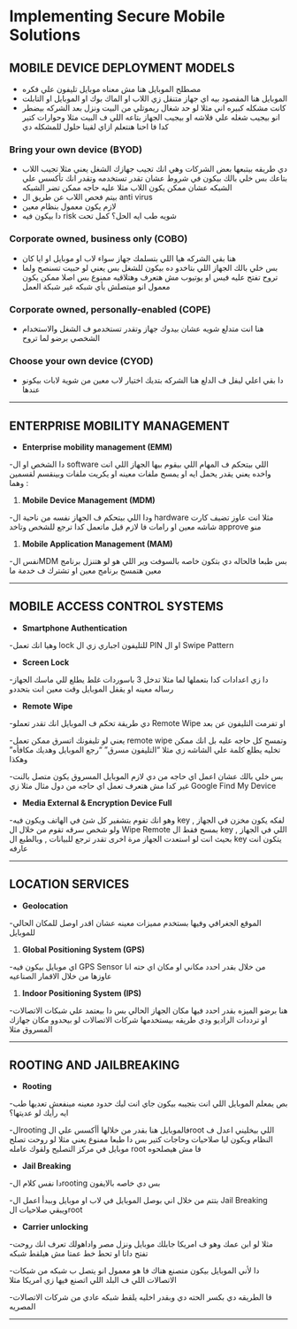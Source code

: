 # Implementing Secure Mobile Solutions

## MOBILE DEVICE DEPLOYMENT MODELS

- مصطلح الموبايل هنا مش معناه موبايل تليفون علي فكره
- الموبايل هنا المقصود بيه اي جهاز متنقل زي اللاب او الماك بوك او الموبايل او التابلت
- كانت مشكله كبيره اني مثلا لو حد شغال ريموتلي من البيت ونزل بعد الشركه بيضطر انو بيجيب شغله علي فلاشه او بيجيب الجهاز بتاعه اللي ف البيت مثلا وحوارات كتير كدا فا احنا هنتعلم ازاي لقينا حلول للمشكله دي

### Bring your own device (BYOD)

- دي طريقه بيتبعها بعض الشركات وهي انك تجيب جهازك الشغل يعني مثلا تجيب اللاب بتاعك بس خلي بالك بيكون في شروط عشان تقدر تستخدمه وتقدر انك تأكسس علي الشبكه عشان ممكن يكون اللاب مثلا عليه حاجه ممكن تضر الشبكه
- بيتم فحص اللاب عن طريق ال anti virus
- لازم يكون معمول بنظام معين
- دا بيكون فيه risk شويه طب ايه الحل؟ كمل تحت

### Corporate owned, business only (COBO)

- هنا بقي الشركه هيا اللي بتسلمك جهاز سواء لاب او موبايل او ايا كان
- بس خلي بالك الجهاز اللي بتاخدو ده بيكون للشغل بس يعني لو حبيت تسنصح ولما تروح تفتح عليه فيس او يوتيوب مش هتعرف وهتلاقيه ممنوع بس اصلا ممكن يكون معمول انو ميتصلش بأي شبكه غير شبكة العمل

### Corporate owned, personally-enabled (COPE)

- هنا انت متدلع شويه عشان بيدوك جهاز وتقدر تستخدمو ف الشغل والاستخدام الشخصي برضو لما تروح

### Choose your own device (CYOD)

- دا بقي اعلي ليفل ف الدلع هنا الشركه بتديك اختيار لاب معين من شوية لابات بيكونو عندها

---

## ENTERPRISE MOBILITY MANAGEMENT

- **Enterprise mobility management (EMM)**

-دا الشخص او ال software اللي بيتحكم ف المهام اللي بيقوم بيها الجهاز اللي انت واخده يعني يقدر يحمل ايه او يمسح ملفات معينه او يكريت ملفات وبينقسم لقسمين وهما :

1. **Mobile Device Management (MDM)**

-ودا اللي بيتحكم ف الجهاز نفسه من ناحية ال hardware مثلا انت عاوز تضيف كارت شاشه معين او رامات فا لازم قبل ماتعمل كدا ترجع للشخص وتاخد approve منو

1. **Mobile Application Management (MAM)**

-نفس الMDM بس طبعا فالحاله دي بتكون خاصه بالسوفت وير اللي هو لو هتنزل برنامج معين هتمسح برنامج معين او تشترك ف خدمة ما

---

## MOBILE ACCESS CONTROL SYSTEMS

- **Smartphone Authentication**

-وهيا انك تعمل lock للتليفون اجباري زي ال PIN او ال Swipe Pattern

- **Screen Lock**

-دا زي اعدادات كدا بتعملها لما مثلا تدخل 3 باسوردات غلط يطلع للي ماسك الجهاز رساله معينه او يقفل الموبايل وقت معين انت بتحددو

- **Remote Wipe**

-دي طريقة تحكم ف الموبايل انك تقدر تعملو Remote Wipe او تفرمت التليفون عن بعد

-يعني لو تليفونك اتسرق ممكن تعمل remote wipe وتمسح كل حاجه عليه بل انك ممكن تخليه يطلع كلمة علي الشاشه زي مثلا “التليفون مسرق” “رجع الموبايل وهديك مكافأه” وهكذا

-بس خلي بالك عشان اعمل اي حاجه من دي لازم الموبايل المسروق يكون متصل بالنت غير كدا مش هتعرف تعمل اي حاجه من دول مثال مثلا زي Google Find My Device

- **Media External & Encryption Device Full**

-وهو انك تقوم بتشفير كل شئ في الهاتف ويكون فيه key لفكه يكون مخزن في الجهاز , ولو شخص سرقه تقوم من خلال ال Wipe Remote بمسح فقط ال key اللي في الجهاز , بحيث انت لو استعدت الجهاز مرة اخرى تقدر ترجع للبيانات , وبالطبع ال key يتكون انت عارفه

---

## LOCATION SERVICES

- **Geolocation**

-الموقع الجغرافي وفيها بستخدم مميزات معينه عشان اقدر اوصل للمكان الحالي للموبايل

1. **Global Positioning System (GPS)**

-اي موبايل بيكون فيه GPS Sensor من خلال بقدر احدد مكاني او مكان اي حته انا عاوزها من خلال الاقمار الصناعيه

1. **Indoor Positioning System (IPS)**

-هنا برضو الميزه بقدر احدد فيها مكان الجهاز الحالي بس دا بيعتمد علي شبكات الاتصالات او ترددات الراديو ودي طريقه بيستخدمها شركات الاتصالات لو بيحدوو مكان جهازك المسروق مثلا

---

## ROOTING AND JAILBREAKING

- **Rooting**

-بص يمعلم الموبايل اللي انت بتجيبه بيكون جاي انت ليك حدود معينه مينفعش تعديها طب ايه رأيك لو عديتها؟

-الrooting فالموبايل هنا بقدر من خلالها أأكسس علي الroot اللي بيخليني اعدل ف النظام ويكون ليا صلاحيات وحاجات كتير بس دا طبعا ممنوع يعني مثلا لو روحت تصلح موبايل في مركز التصليح ولقوك عامله root فا مش هيصلحوه

- **Jail Breaking**

-دا نفس كلام الrooting بس دي خاصه بالايفون

-بتتم من خلال اني بوصل الموبايل في لاب او موبايل وببدأ اعمل ال Jail Breaking ويبقي صلاحيات الroot

- **Carrier unlocking**

-مثلا لو ابن عمك وهو ف امريكا جابلك موبايل ونزل مصر واداهولك تعرف انك روحت تفتح داتا او تحط خط عمتا مش هيلقط شبكه

-دا لأني الموبايل بيكون متصنع هناك فا هو معمول انو يتصل ب شبكه من شبكات الاتصالات اللي ف البلد اللي اتصنع فيها زي امريكا مثلا

-فا الطريقه دي بكسر الحته دي وبقدر اخليه يلقط شبكه عادي من شركات الاتصالات المصريه

---